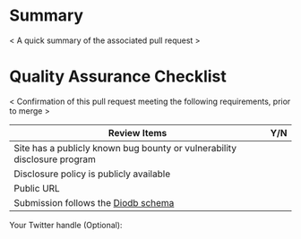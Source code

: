 # Summary
< A quick summary of the associated pull request >

# Quality Assurance Checklist
< Confirmation of this pull request meeting the following requirements, prior to merge > 

| Review Items                            | Y/N |
|-----------------------------------------|-----|
| Site has a publicly known bug bounty or vulnerability disclosure program    |     |
| Disclosure policy is publicly available |     |
| Public URL                              |     |
| Submission follows the [Diodb schema](https://github.com/disclose/diodb/blob/master/program-list/program-list-schema.json)     |     |

Your Twitter handle (Optional): 
